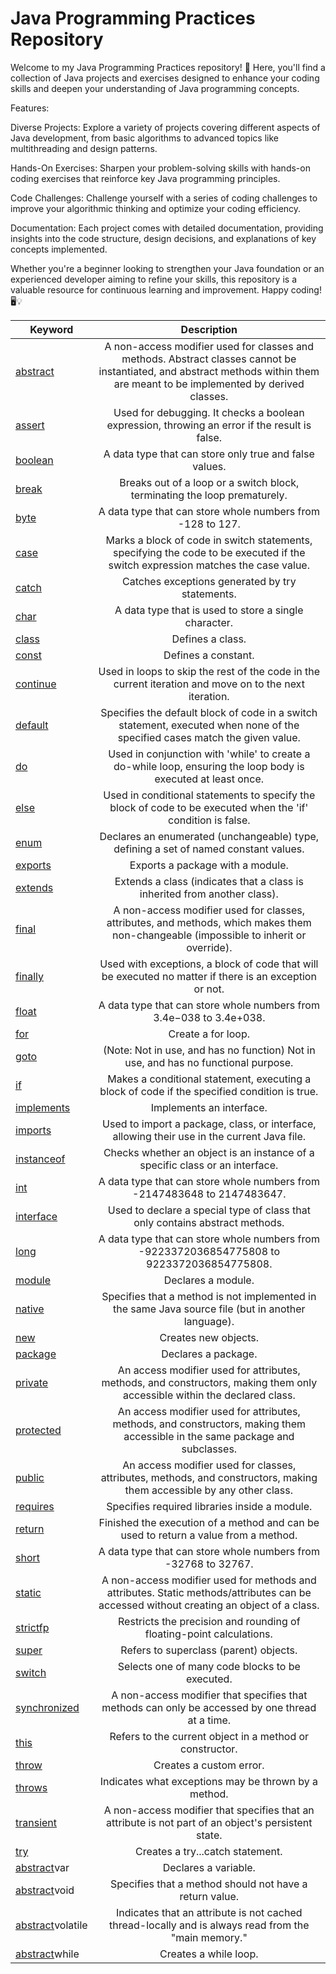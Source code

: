 # Java Programming Practices Repository

Welcome to my Java Programming Practices repository! 🚀 Here, you'll find a collection of Java projects and exercises designed to enhance your coding skills and deepen your understanding of Java programming concepts.

Features:

Diverse Projects: Explore a variety of projects covering different aspects of Java development, from basic algorithms to advanced topics like multithreading and design patterns.

Hands-On Exercises: Sharpen your problem-solving skills with hands-on coding exercises that reinforce key Java programming principles.

Code Challenges: Challenge yourself with a series of coding challenges to improve your algorithmic thinking and optimize your coding efficiency.

Documentation: Each project comes with detailed documentation, providing insights into the code structure, design decisions, and explanations of key concepts implemented.

Whether you're a beginner looking to strengthen your Java foundation or an experienced developer aiming to refine your skills, this repository is a valuable resource for continuous learning and improvement. Happy coding! 🖥️💡


| Keyword        | Description   |
| -------------- |:-------------:|
| [abstract](https://github.com/ArjunAranetaCodes/JavaPractices/tree/main/Keywords/abstract)        |   A non-access modifier used for classes and methods. Abstract classes cannot be instantiated, and abstract methods within them are meant to be implemented by derived classes. |
| [assert](https://github.com/ArjunAranetaCodes/JavaPractices/tree/main/Keywords/assert)          | Used for debugging. It checks a boolean expression, throwing an error if the result is false. |
| [boolean](https://github.com/ArjunAranetaCodes/JavaPractices/tree/main/Keywords/boolean)        | A data type that can store only true and false values. |
| [break](https://github.com/ArjunAranetaCodes/JavaPractices/tree/main/Keywords/break)          | Breaks out of a loop or a switch block, terminating the loop prematurely. |
| [byte](https://github.com/ArjunAranetaCodes/JavaPractices/tree/main/Keywords/byte)           | A data type that can store whole numbers from -128 to 127.|
| [case](https://github.com/ArjunAranetaCodes/JavaPractices/tree/main/Keywords/case)           | Marks a block of code in switch statements, specifying the code to be executed if the switch expression matches the case value. |
| [catch](https://github.com/ArjunAranetaCodes/JavaPractices/tree/main/Keywords/catch)          |Catches exceptions generated by try statements.|
| [char](https://github.com/ArjunAranetaCodes/JavaPractices/tree/main/Keywords/char)           |A data type that is used to store a single character.|
| [class](https://github.com/ArjunAranetaCodes/JavaPractices/tree/main/Keywords/class)          |Defines a class.|
| [const](https://github.com/ArjunAranetaCodes/JavaPractices/tree/main/Keywords/const)          |Defines a constant.|
| [continue](https://github.com/ArjunAranetaCodes/JavaPractices/tree/main/Keywords/continue)       |Used in loops to skip the rest of the code in the current iteration and move on to the next iteration.|
| [default](https://github.com/ArjunAranetaCodes/JavaPractices/tree/main/Keywords/default)        |Specifies the default block of code in a switch statement, executed when none of the specified cases match the given value.|
| [do](https://github.com/ArjunAranetaCodes/JavaPractices/tree/main/Keywords/do)             |Used in conjunction with 'while' to create a do-while loop, ensuring the loop body is executed at least once.|
| [else](https://github.com/ArjunAranetaCodes/JavaPractices/tree/main/Keywords/else)           |Used in conditional statements to specify the block of code to be executed when the 'if' condition is false. |
| [enum](https://github.com/ArjunAranetaCodes/JavaPractices/tree/main/Keywords/enum)           |Declares an enumerated (unchangeable) type, defining a set of named constant values. |
| [exports](https://github.com/ArjunAranetaCodes/JavaPractices/tree/main/Keywords/exports)        |Exports a package with a module. |
| [extends](https://github.com/ArjunAranetaCodes/JavaPractices/tree/main/Keywords/extends)        |Extends a class (indicates that a class is inherited from another class). |
| [final](https://github.com/ArjunAranetaCodes/JavaPractices/tree/main/Keywords/final)          |A non-access modifier used for classes, attributes, and methods, which makes them non-changeable (impossible to inherit or override). |
| [finally](https://github.com/ArjunAranetaCodes/JavaPractices/tree/main/Keywords/finally)        |Used with exceptions, a block of code that will be executed no matter if there is an exception or not. |
| [float](https://github.com/ArjunAranetaCodes/JavaPractices/tree/main/Keywords/float)          |A data type that can store whole numbers from 3.4e−038 to 3.4e+038. |
| [for](https://github.com/ArjunAranetaCodes/JavaPractices/tree/main/Keywords/for)            |Create a for loop.|
| [goto](https://github.com/ArjunAranetaCodes/JavaPractices/tree/main/Keywords/goto)           | (Note: Not in use, and has no function) Not in use, and has no functional purpose.|
| [if](https://github.com/ArjunAranetaCodes/JavaPractices/tree/main/Keywords/if)             |Makes a conditional statement, executing a block of code if the specified condition is true.|
| [implements](https://github.com/ArjunAranetaCodes/JavaPractices/tree/main/Keywords/implements)     |Implements an interface.|
| [imports](https://github.com/ArjunAranetaCodes/JavaPractices/tree/main/Keywords/imports)        |Used to import a package, class, or interface, allowing their use in the current Java file.|
| [instanceof](https://github.com/ArjunAranetaCodes/JavaPractices/tree/main/Keywords/instanceof)     |Checks whether an object is an instance of a specific class or an interface.|
| [int](https://github.com/ArjunAranetaCodes/JavaPractices/tree/main/Keywords/int)            |A data type that can store whole numbers from -2147483648 to 2147483647.|
| [interface](https://github.com/ArjunAranetaCodes/JavaPractices/tree/main/Keywords/interface)      |Used to declare a special type of class that only contains abstract methods.|
| [long](https://github.com/ArjunAranetaCodes/JavaPractices/tree/main/Keywords/long)           |A data type that can store whole numbers from -9223372036854775808 to 9223372036854775808.|
| [module](https://github.com/ArjunAranetaCodes/JavaPractices/tree/main/Keywords/module)         |Declares a module. |
| [native](https://github.com/ArjunAranetaCodes/JavaPractices/tree/main/Keywords/native)         |Specifies that a method is not implemented in the same Java source file (but in another language).|
| [new](https://github.com/ArjunAranetaCodes/JavaPractices/tree/main/Keywords/new)            |Creates new objects.|
| [package](https://github.com/ArjunAranetaCodes/JavaPractices/tree/main/Keywords/package)        |Declares a package.|
| [private](https://github.com/ArjunAranetaCodes/JavaPractices/tree/main/Keywords/private)        |An access modifier used for attributes, methods, and constructors, making them only accessible within the declared class.|
| [protected](https://github.com/ArjunAranetaCodes/JavaPractices/tree/main/Keywords/protected)      |An access modifier used for attributes, methods, and constructors, making them accessible in the same package and subclasses.|
| [public](https://github.com/ArjunAranetaCodes/JavaPractices/tree/main/Keywords/public)         |An access modifier used for classes, attributes, methods, and constructors, making them accessible by any other class.|
| [requires](https://github.com/ArjunAranetaCodes/JavaPractices/tree/main/Keywords/requires)       |Specifies required libraries inside a module. |
| [return](https://github.com/ArjunAranetaCodes/JavaPractices/tree/main/Keywords/return)         | Finished the execution of a method and can be used to return a value from a method.|
| [short](https://github.com/ArjunAranetaCodes/JavaPractices/tree/main/Keywords/short)          |A data type that can store whole numbers from -32768 to 32767.|
| [static](https://github.com/ArjunAranetaCodes/JavaPractices/tree/main/Keywords/static)         |A non-access modifier used for methods and attributes. Static methods/attributes can be accessed without creating an object of a class.|
| [strictfp](https://github.com/ArjunAranetaCodes/JavaPractices/tree/main/Keywords/strictfp)       |Restricts the precision and rounding of floating-point calculations.|
| [super](https://github.com/ArjunAranetaCodes/JavaPractices/tree/main/Keywords/super)          |Refers to superclass (parent) objects.|
| [switch](https://github.com/ArjunAranetaCodes/JavaPractices/tree/main/Keywords/switch)         |Selects one of many code blocks to be executed.|
| [synchronized](https://github.com/ArjunAranetaCodes/JavaPractices/tree/main/Keywords/synchronized)   |A non-access modifier that specifies that methods can only be accessed by one thread at a time.|
| [this](https://github.com/ArjunAranetaCodes/JavaPractices/tree/main/Keywords/this)           |Refers to the current object in a method or constructor.|
| [throw](https://github.com/ArjunAranetaCodes/JavaPractices/tree/main/Keywords/throw)          | Creates a custom error.|
| [throws](https://github.com/ArjunAranetaCodes/JavaPractices/tree/main/Keywords/throws)         |Indicates what exceptions may be thrown by a method.|
| [transient](https://github.com/ArjunAranetaCodes/JavaPractices/tree/main/Keywords/transient)      |A non-access modifier that specifies that an attribute is not part of an object's persistent state.|
| [try](https://github.com/ArjunAranetaCodes/JavaPractices/tree/main/Keywords/try)            |Creates a try...catch statement. |
| [abstract](https://github.com/ArjunAranetaCodes/JavaPractices/tree/main/Keywords/abstract)var            |Declares a variable. |
| [abstract](https://github.com/ArjunAranetaCodes/JavaPractices/tree/main/Keywords/abstract)void           |Specifies that a method should not have a return value.|
| [abstract](https://github.com/ArjunAranetaCodes/JavaPractices/tree/main/Keywords/abstract)volatile       |Indicates that an attribute is not cached thread-locally and is always read from the "main memory."|
| [abstract](https://github.com/ArjunAranetaCodes/JavaPractices/tree/main/Keywords/abstract)while          |Creates a while loop.|